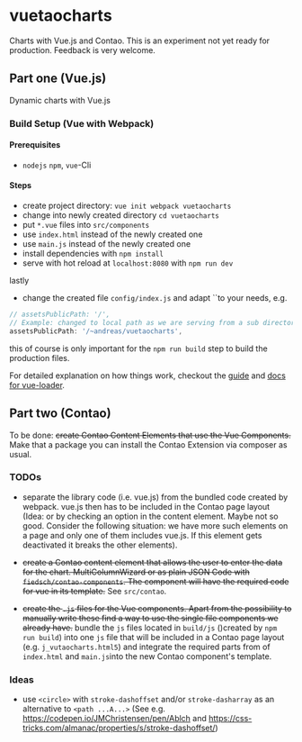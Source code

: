 # vuetaocharts

Charts with Vue.js and Contao. This is an experiment not yet ready for production.
Feedback is very welcome.


## Part one (Vue.js)

Dynamic charts with Vue.js


### Build Setup (Vue with Webpack)

#### Prerequisites

* `nodejs` `npm`, `vue`-Cli

#### Steps

* create project directory: `vue init webpack vuetaocharts`
* change into newly created directory `cd vuetaocharts`
* put `*.vue` files into `src/components`
* use `index.html` instead of the newly created one
* use `main.js`  instead of the newly created one
* install dependencies with `npm install`
* serve with hot reload at `localhost:8080` with `npm run dev`

lastly

* change the created file `config/index.js` and adapt ``to your needs, e.g.
```javascript
// assetsPublicPath: '/',
// Example: changed to local path as we are serving from a sub directory
assetsPublicPath: '/~andreas/vuetaocharts',
```
this of course is only important for the `npm run build` step to build the production files.


For detailed explanation on how things work, checkout the [guide](http://vuejs-templates.github.io/webpack/) and [docs for vue-loader](http://vuejs.github.io/vue-loader).


## Part two (Contao)

To be done: <del>create Contao Content Elements that use the Vue Components.</del> 
Make that a package you can install the Contao Extension via composer as usual.


### TODOs

* separate the library code (i.e. vue.js) from the bundled code created by webpack.
  vue.js then has to be included in the Contao page layout (Idea: or by checking an 
  option in the content element. Maybe not so good. Consider the following situation: 
   we have more such elements on a page and only one of them includes vue.js. 
   If this element gets deactivated it breaks the other elements).
   
* <del>create a Contao content element that allows the user to enter the data for the chart.
  MultiColumnWizard or as plain JSON Code with `fiedsch/contao-components`. The component
  will have the required code for vue in its template.</del> See `src/contao`.
* <del>create the `.js` files for the Vue components. Apart from the possibility to manually 
  write these find a way to use the single file components we already have.</del>
  bundle the `js` files located in `build/js` ()created by `npm run build`) into one 
  `js` file that will be included in a Contao page layout (e.g. `j_vutaocharts.html5`)
  and integrate the required parts from of `index.html` and `main.js`into the new Contao
   component's template.

  
### Ideas
  
  * use `<circle>` with `stroke-dashoffset` and/or `stroke-dasharray` as an alternative 
  to `<path ...A...>` (See e.g. https://codepen.io/JMChristensen/pen/Ablch and 
  https://css-tricks.com/almanac/properties/s/stroke-dashoffset/)
   
  